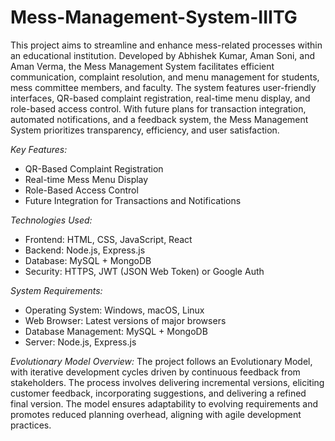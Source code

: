 # Mess-Management-System-IIITG

This project aims to streamline and enhance mess-related processes within an educational institution. Developed by Abhishek Kumar, Aman Soni, and Aman Verma, the Mess Management System facilitates efficient communication, complaint resolution, and menu management for students, mess committee members, and faculty. The system features user-friendly interfaces, QR-based complaint registration, real-time menu display, and role-based access control. With future plans for transaction integration, automated notifications, and a feedback system, the Mess Management System prioritizes transparency, efficiency, and user satisfaction.

*Key Features:*
- QR-Based Complaint Registration
- Real-time Mess Menu Display
- Role-Based Access Control
- Future Integration for Transactions and Notifications

*Technologies Used:*
- Frontend: HTML, CSS, JavaScript, React
- Backend: Node.js, Express.js
- Database: MySQL + MongoDB
- Security: HTTPS, JWT (JSON Web Token) or Google Auth

*System Requirements:*
- Operating System: Windows, macOS, Linux
- Web Browser: Latest versions of major browsers
- Database Management: MySQL + MongoDB
- Server: Node.js, Express.js

*Evolutionary Model Overview:*
The project follows an Evolutionary Model, with iterative development cycles driven by continuous feedback from stakeholders. The process involves delivering incremental versions, eliciting customer feedback, incorporating suggestions, and delivering a refined final version. The model ensures adaptability to evolving requirements and promotes reduced planning overhead, aligning with agile development practices.

